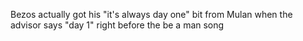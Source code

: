 Bezos actually got his "it's always day one" bit from Mulan when the advisor says "day 1" right before the be a man song

